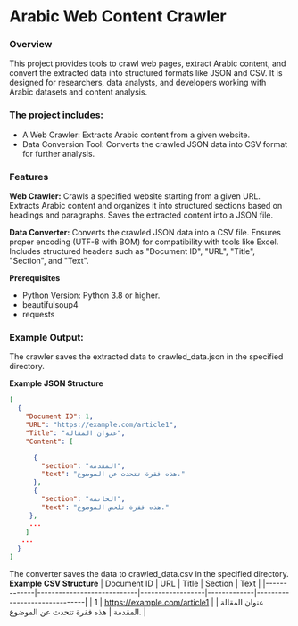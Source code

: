 # Arabic Web Content Crawler
### Overview
This project provides tools to crawl web pages, extract Arabic content, and convert the extracted data into structured formats like JSON and CSV. It is designed for researchers, data analysts, and developers working with Arabic datasets and content analysis.

### The project includes:

- A Web Crawler: Extracts Arabic content from a given website.
- Data Conversion Tool: Converts the crawled JSON data into CSV format for further analysis.

### Features

**Web Crawler:**
 Crawls a specified website starting from a given URL.
 Extracts Arabic content and organizes it into structured sections based on headings and paragraphs.
 Saves the extracted content into a JSON file.

**Data Converter:**
 Converts the crawled JSON data into a CSV file.
 Ensures proper encoding (UTF-8 with BOM) for compatibility with tools like Excel.
 Includes structured headers such as "Document ID", "URL", "Title", "Section", and "Text".

**Prerequisites**
 - Python Version: Python 3.8 or higher.
 - beautifulsoup4
 - requests

### Example Output:
 The crawler saves the extracted data to crawled_data.json in the specified directory.
 
 **Example JSON Structure**
```json
[
  {
    "Document ID": 1,
    "URL": "https://example.com/article1",
    "Title": "عنوان المقالة",
    "Content": [

      {
        "section": "المقدمة",
        "text": "هذه فقرة تتحدث عن الموضوع."
      },
      {
        "section": "الخاتمة",
        "text": "هذه فقرة تلخص الموضوع."
     },
     ...
    ]
   ...
  }
]
```

The converter saves the data to crawled_data.csv in the specified directory.
**Example CSV Structure**
| Document ID | URL                        | Title            | Section     | Text                         |
|-------------|----------------------------|------------------|-------------|------------------------------|
| 1           | https://example.com/article1 | عنوان المقالة   | المقدمة      | هذه فقرة تتحدث عن الموضوع.   |

